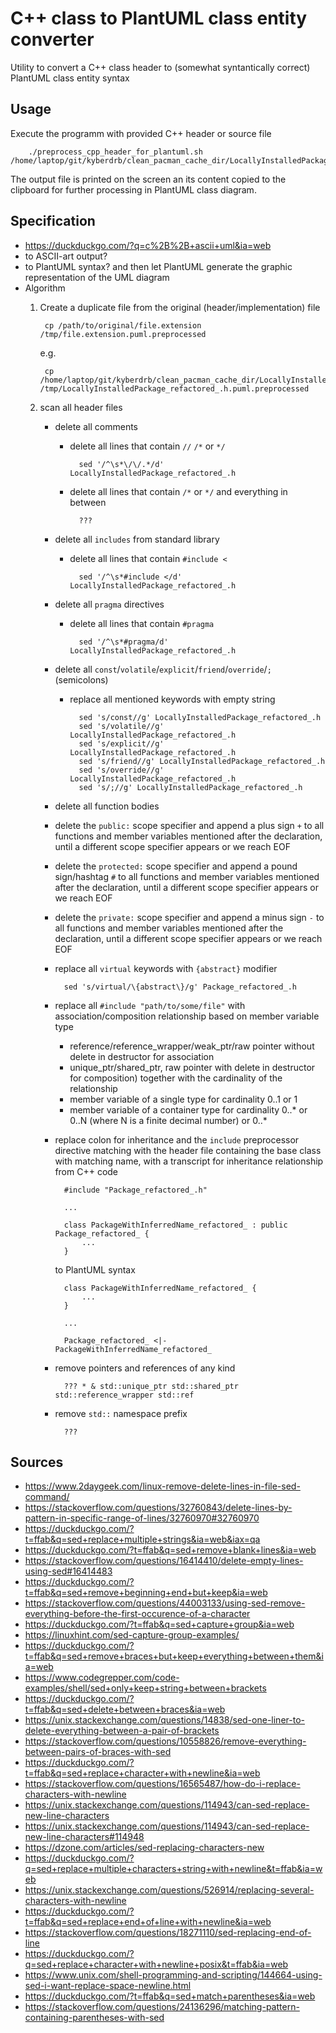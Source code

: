 # C++ class to PlantUML class entity converter

Utility to convert a C++ class header to (somewhat syntantically correct) PlantUML class entity syntax


## Usage

Execute the programm with provided C++ header or source file

        ./preprocess_cpp_header_for_plantuml.sh /home/laptop/git/kyberdrb/clean_pacman_cache_dir/LocallyInstalledPackage.h

The output file is printed on the screen an its content copied to the clipboard for further processing in PlantUML class diagram.

## Specification

- https://duckduckgo.com/?q=c%2B%2B+ascii+uml&ia=web
- to ASCII-art output?
- to PlantUML syntax? and then let PlantUML generate the graphic representation of the UML diagram
- Algorithm
    1. Create a duplicate file from the original (header/implementation) file

            cp /path/to/original/file.extension /tmp/file.extension.puml.preprocessed

        e.g.

            cp /home/laptop/git/kyberdrb/clean_pacman_cache_dir/LocallyInstalledPackage_refactored_.h /tmp/LocallyInstalledPackage_refactored_.h.puml.preprocessed

    1. scan all header files
        - delete all comments
            - delete all lines that contain `//` `/*` or `*/`

                    sed '/^\s*\/\/.*/d' LocallyInstalledPackage_refactored_.h

            - delete all lines that contain `/*` or `*/` and everything in between

                    ???

        - delete all `includes` from standard library
            - delete all lines that contain `#include <`

                    sed '/^\s*#include </d' LocallyInstalledPackage_refactored_.h

        - delete all `pragma` directives
            - delete all lines that contain `#pragma`

                    sed '/^\s*#pragma/d' LocallyInstalledPackage_refactored_.h

        - delete all `const`/`volatile`/`explicit`/`friend`/`override`/`;` (semicolons)
            - replace all mentioned keywords with empty string

                    sed 's/const//g' LocallyInstalledPackage_refactored_.h
                    sed 's/volatile//g' LocallyInstalledPackage_refactored_.h
                    sed 's/explicit//g' LocallyInstalledPackage_refactored_.h
                    sed 's/friend//g' LocallyInstalledPackage_refactored_.h
                    sed 's/override//g' LocallyInstalledPackage_refactored_.h
                    sed 's/;//g' LocallyInstalledPackage_refactored_.h

        - delete all function bodies
        - delete the `public:` scope specifier and append a plus sign `+` to all functions and member variables mentioned after the declaration, until a different scope specifier appears or we reach EOF 
        - delete the `protected:` scope specifier and append a pound sign/hashtag `#` to all functions and member variables mentioned after the declaration, until a different scope specifier appears or we reach EOF 
        - delete the `private:` scope specifier and append a minus sign `-` to all functions and member variables mentioned after the declaration, until a different scope specifier appears or we reach EOF
        - replace all `virtual` keywords with `{abstract}` modifier

                sed 's/virtual/\{abstract\}/g' Package_refactored_.h

        - replace all `#include "path/to/some/file"` with association/composition relationship based on member variable type
            - reference/reference_wrapper/weak_ptr/raw pointer without delete in destructor for association
            - unique_ptr/shared_ptr, raw pointer with delete in destructor for composition)
            together with the cardinality of the relationship
            - member variable of a single type for cardinality 0..1 or 1
            - member variable of a container type for cardinality 0..* or 0..N (where N is a finite decimal number) or 0..*
        - replace colon for inheritance and the `include` preprocessor directive matching with the header file containing the base class with matching name, with a transcript for inheritance relationship  
            from C++ code

                #include "Package_refactored_.h"

                ...

                class PackageWithInferredName_refactored_ : public Package_refactored_ {
                    ...
                }

            to PlantUML syntax

                class PackageWithInferredName_refactored_ {
                    ...
                }

                ...

                Package_refactored_ <|- PackageWithInferredName_refactored_

        - remove pointers and references of any kind

                ??? * & std::unique_ptr std::shared_ptr std::reference_wrapper std::ref

        - remove `std::` namespace prefix

                ???

## Sources

- https://www.2daygeek.com/linux-remove-delete-lines-in-file-sed-command/
- https://stackoverflow.com/questions/32760843/delete-lines-by-pattern-in-specific-range-of-lines/32760970#32760970
- https://duckduckgo.com/?t=ffab&q=sed+replace+multiple+strings&ia=web&iax=qa
- https://duckduckgo.com/?t=ffab&q=sed+remove+blank+lines&ia=web
- https://stackoverflow.com/questions/16414410/delete-empty-lines-using-sed#16414483
- https://duckduckgo.com/?t=ffab&q=sed+remove+beginning+end+but+keep&ia=web
- https://stackoverflow.com/questions/44003133/using-sed-remove-everything-before-the-first-occurence-of-a-character
- https://duckduckgo.com/?t=ffab&q=sed+capture+group&ia=web
- https://linuxhint.com/sed-capture-group-examples/
- https://duckduckgo.com/?t=ffab&q=sed+remove+braces+but+keep+everything+between+them&ia=web
- https://www.codegrepper.com/code-examples/shell/sed+only+keep+string+between+brackets
- https://duckduckgo.com/?t=ffab&q=sed+delete+between+braces&ia=web
- https://unix.stackexchange.com/questions/14838/sed-one-liner-to-delete-everything-between-a-pair-of-brackets
- https://stackoverflow.com/questions/10558826/remove-everything-between-pairs-of-braces-with-sed
- https://duckduckgo.com/?t=ffab&q=sed+replace+character+with+newline&ia=web
- https://stackoverflow.com/questions/16565487/how-do-i-replace-characters-with-newline
- https://unix.stackexchange.com/questions/114943/can-sed-replace-new-line-characters
- https://unix.stackexchange.com/questions/114943/can-sed-replace-new-line-characters#114948
- https://dzone.com/articles/sed-replacing-characters-new
- https://duckduckgo.com/?q=sed+replace+multiple+characters+string+with+newline&t=ffab&ia=web
- https://unix.stackexchange.com/questions/526914/replacing-several-characters-with-newline
- https://duckduckgo.com/?t=ffab&q=sed+replace+end+of+line+with+newline&ia=web
- https://stackoverflow.com/questions/18271110/sed-replacing-end-of-line
- https://duckduckgo.com/?q=sed+replace+character+with+newline+posix&t=ffab&ia=web
- https://www.unix.com/shell-programming-and-scripting/144664-using-sed-i-want-replace-space-newline.html
- https://duckduckgo.com/?t=ffab&q=sed+match+parentheses&ia=web
- https://stackoverflow.com/questions/24136296/matching-pattern-containing-parentheses-with-sed

